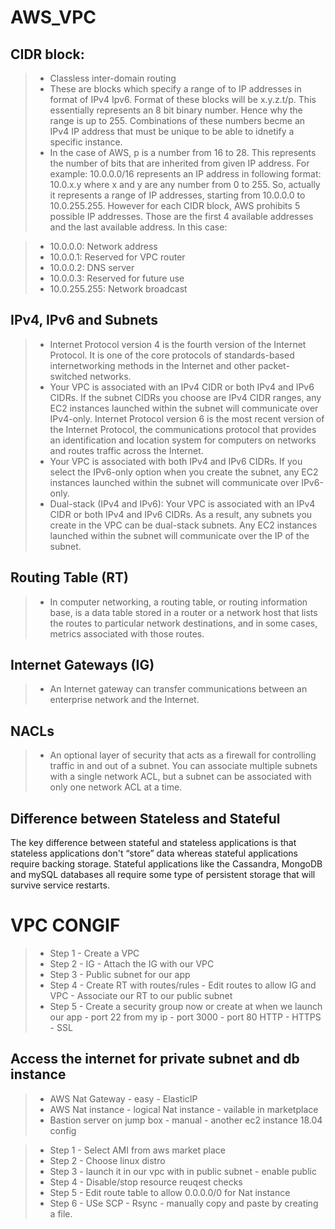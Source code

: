 # AWS_VPC

## CIDR block:
> - Classless inter-domain routing
> - These are blocks  which specify a range of to IP addresses in format of IPv4 Ipv6. Format of these blocks will be x.y.z.t/p. This essentially represents an 8 bit binary number. Hence why the range is up to 255. Combinations of these numbers becme an IPv4 IP address that must be unique to be able to idnetify a specific instance. 
> - In the case of AWS, p is a number from 16 to 28. This represents the number of bits that are inherited from given IP address. For example: 10.0.0.0/16 represents an IP address in following format: 10.0.x.y where x and y are any number from 0 to 255. So, actually it represents a range of IP addresses, starting from 10.0.0.0 to 10.0.255.255.
However for each CIDR block, AWS prohibits 5 possible IP addresses. Those are the first 4 available addresses and the last available address. In this case:

> - 10.0.0.0: Network address
> - 10.0.0.1: Reserved for VPC router
> - 10.0.0.2: DNS server
> - 10.0.0.3: Reserved for future use
> - 10.0.255.255: Network broadcast

## IPv4, IPv6 and Subnets
> - Internet Protocol version 4 is the fourth version of the Internet Protocol. It is one of the core protocols of standards-based internetworking methods in the Internet and other packet-switched networks.
> - Your VPC is associated with an IPv4 CIDR or both IPv4 and IPv6 CIDRs. If the subnet CIDRs you choose are IPv4 CIDR ranges, any EC2 instances launched within the subnet will communicate over IPv4-only.
> Internet Protocol version 6 is the most recent version of the Internet Protocol, the communications protocol that provides an identification and location system for computers on networks and routes traffic across the Internet.
> - Your VPC is associated with both IPv4 and IPv6 CIDRs. If you select the IPv6-only option when you create the subnet, any EC2 instances launched within the subnet will communicate over IPv6-only.
> - Dual-stack (IPv4 and IPv6): Your VPC is associated with an IPv4 CIDR or both IPv4 and IPv6 CIDRs. As a result, any subnets you create in the VPC can be dual-stack subnets. Any EC2 instances launched within the subnet will communicate over the IP of the subnet.

## Routing Table (RT)
> - In computer networking, a routing table, or routing information base, is a data table stored in a router or a network host that lists the routes to particular network destinations, and in some cases, metrics associated with those routes.

## Internet Gateways (IG)
> - An Internet gateway can transfer communications between an enterprise network and the Internet.

## NACLs 
> - An optional layer of security that acts as a firewall for controlling traffic in and out of a subnet. You can associate multiple subnets with a single network ACL, but a subnet can be associated with only one network ACL at a time.

## Difference between Stateless and Stateful
The key difference between stateful and stateless applications is that stateless applications don't “store” data whereas stateful applications require backing storage. Stateful applications like the Cassandra, MongoDB and mySQL databases all require some type of persistent storage that will survive service restarts.


# VPC CONGIF
> - Step 1 - Create a VPC
> - Step 2 - IG - Attach the IG with our VPC
> - Step 3 - Public subnet for our app 
> - Step 4 - Create RT with routes/rules - Edit routes to allow IG and VPC - Associate our RT to our public subnet
> - Step 5 - Create a security group now or create at when we launch our app - port 22 from my ip - port 3000 - port 80 HTTP - HTTPS - SSL





## Access the internet for private subnet and db instance
> - AWS Nat Gateway - easy - ElasticIP
> - AWS Nat instance - logical Nat instance - vailable in marketplace
> - Bastion server on jump box - manual - another ec2 instance 18.04 config

> - Step 1 - Select AMI from aws market place
> - Step 2 - Choose linux distro
> - Step 3 - launch it in our vpc with in public subnet - enable public
> - Step 4 - Disable/stop resource reuqest checks
> - Step 5 - Edit route table to allow 0.0.0.0/0 for Nat instance
> - Step 6 - USe SCP - Rsync - manually copy and paste by creating a file. 

